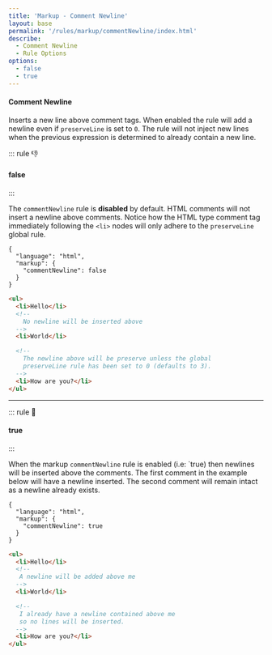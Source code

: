 ```yaml
---
title: 'Markup - Comment Newline'
layout: base
permalink: '/rules/markup/commentNewline/index.html'
describe:
  - Comment Newline
  - Rule Options
options:
  - false
  - true
---
```


#### Comment Newline

Inserts a new line above comment tags. When enabled the rule will add a newline even if `preserveLine` is set to `0`. The rule will not inject new lines when the previous expression is determined to already contain a new line.

<!--

🙌 - Recommended Choice
👍 - Good Choice
👎 - Not Recommended
🤡 - Clown Choice
😳 - Bad Choice

-->

::: rule 👎

#### false

:::

The `commentNewline` rule is **disabled** by default. HTML comments will not insert a newline above comments. Notice how the HTML type comment tag immediately following the `<li>` nodes will only adhere to the `preserveLine` global rule.

```json:rules
{
  "language": "html",
  "markup": {
    "commentNewline": false
  }
}
```

```html
<ul>
  <li>Hello</li>
  <!--
    No newline will be inserted above
  -->
  <li>World</li>

  <!--
    The newline above will be preserve unless the global
    preserveLine rule has been set to 0 (defaults to 3).
  -->
  <li>How are you?</li>
</ul>
```

---

::: rule 🙌

#### true

:::

When the markup `commentNewline` rule is enabled (i.e: `true) then newlines will be inserted above the comments. The first comment in the example below will have a newline inserted. The second comment will remain intact as a newline already exists.

```json:rules
{
  "language": "html",
  "markup": {
    "commentNewline": true
  }
}
```

```html
<ul>
  <li>Hello</li>
  <!--
   A newline will be added above me
  -->
  <li>World</li>

  <!--
   I already have a newline contained above me
   so no lines will be inserted.
  -->
  <li>How are you?</li>
</ul>
```
